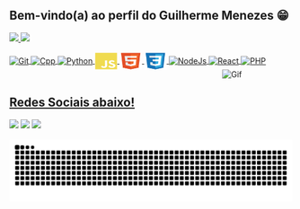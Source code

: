 ## Bem-vindo(a) ao perfil do Guilherme Menezes 😁

 <div>
   <a href="https://github.com/menedevsp">
   <img height="180em" src="https://github-readme-stats.vercel.app/api?username=menedevsp&show_icons=true&theme=tokyonight&include_all_commits=true&count_private=true"/>
   <img height="180em" src="https://github-readme-stats.vercel.app/api/top-langs/?username=menedevsp&layout=compact&langs_count=6&theme=tokyonight"/>

</div>
<div style="display: inline_block"><br>
  <img align="center" alt="Git" height="30" width="40" src="https://cdn.jsdelivr.net/gh/devicons/devicon@latest/icons/git/git-original.svg" />
  <img align="center" alt="Cpp" height="30" width="40" src="https://cdn.jsdelivr.net/gh/devicons/devicon@latest/icons/cplusplus/cplusplus-original.svg" />
  <img align="center" alt="Python" height="30" width="40" src="https://cdn.jsdelivr.net/gh/devicons/devicon@latest/icons/python/python-original.svg" />
  <img align="center" alt="Js" height="30" width="40" src="https://raw.githubusercontent.com/devicons/devicon/master/icons/javascript/javascript-plain.svg">
  <img align="center" alt="HTML" height="30" width="40" src="https://raw.githubusercontent.com/devicons/devicon/master/icons/html5/html5-original.svg">
  <img align="center" alt="CSS" height="30" width="40" src="https://raw.githubusercontent.com/devicons/devicon/master/icons/css3/css3-original.svg">
  <img align="center" alt="NodeJs" height="50" width="60" src="https://cdn.jsdelivr.net/gh/devicons/devicon@latest/icons/nodejs/nodejs-original-wordmark.svg" />
  <img align="center" alt="React" height="30" width="40" src="https://cdn.jsdelivr.net/gh/devicons/devicon@latest/icons/react/react-original.svg" />
  <img align="center" alt="PHP" height="50" width="60" src="https://cdn.jsdelivr.net/gh/devicons/devicon@latest/icons/php/php-original.svg" />
  <img align="right" alt="Gif" height="125" width="125" src="https://media.tenor.com/GOj9ZF_-ZOcAAAAM/cat.gif">
</div>
  
 <br>
 
  ## Redes Sociais abaixo!
 
<div>
  <a href="https://instagram.com/_guimudo" target="_blank"><img src="https://img.shields.io/badge/-Instagram-%23E4405F?style=for-the-badge&logo=instagram&logoColor=white" target="_blank"></a>
  <a href="https://linkedin.com/in/guilhermefmenezes" target="_blank"><img src="https://img.shields.io/badge/LinkedIn-0077B5?style=for-the-badge&logo=linkedin&logoColor=white" target="_blank"></a>
  <a href = "mailto:gmene1731@gmail.com"><img src="https://img.shields.io/badge/-Gmail-%23333?style=for-the-badge&logo=gmail&logoColor=white" target="_blank"></a>
 
  <picture>
    <source media="(prefers-color-scheme: dark)" srcset="https://raw.githubusercontent.com/menedevsp/menedevsp/output/github-contribution-grid-snake-dark.svg">
    <source media="(prefers-color-scheme: light)" srcset="https://raw.githubusercontent.com/menedevsp/menedevsp/output/github-contribution-grid-snake.svg">
    <img alt="github contribution grid snake animation" src="https://raw.githubusercontent.com/menedevsp/menedevsp/output/github-contribution-grid-snake.svg">
  </picture>

</div>
